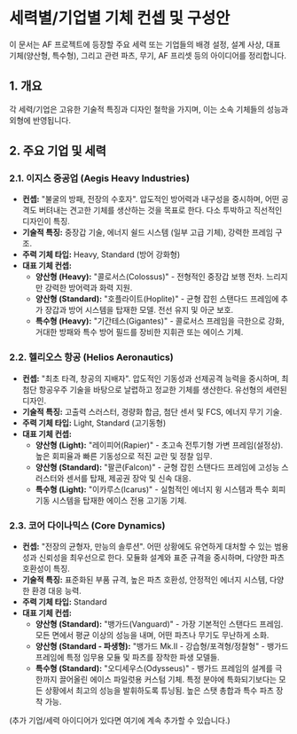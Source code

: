 # 세력별/기업별 기체 컨셉 및 구성안

이 문서는 AF 프로젝트에 등장할 주요 세력 또는 기업들의 배경 설정, 설계 사상, 대표 기체(양산형, 특수형), 그리고 관련 파츠, 무기, AF 프리셋 등의 아이디어를 정리합니다.

## 1. 개요

각 세력/기업은 고유한 기술적 특징과 디자인 철학을 가지며, 이는 소속 기체들의 성능과 외형에 반영됩니다.

## 2. 주요 기업 및 세력

### 2.1. 이지스 중공업 (Aegis Heavy Industries)

-   **컨셉:** "불굴의 방패, 전장의 수호자". 압도적인 방어력과 내구성을 중시하며, 어떤 공격도 버텨내는 견고한 기체를 생산하는 것을 목표로 한다. 다소 투박하고 직선적인 디자인이 특징.
-   **기술적 특징:** 중장갑 기술, 에너지 쉴드 시스템 (일부 고급 기체), 강력한 프레임 구조.
-   **주력 기체 타입:** Heavy, Standard (방어 강화형)
-   **대표 기체 컨셉:**
    -   **양산형 (Heavy):** "콜로서스(Colossus)" - 전형적인 중장갑 보행 전차. 느리지만 강력한 방어력과 화력 지원.
    -   **양산형 (Standard):** "호플라이트(Hoplite)" - 균형 잡힌 스탠다드 프레임에 추가 장갑과 방어 시스템을 탑재한 모델. 전선 유지 및 아군 보호.
    -   **특수형 (Heavy):** "기간테스(Gigantes)" - 콜로서스 프레임을 극한으로 강화, 거대한 방패와 특수 방어 필드를 장비한 지휘관 또는 에이스 기체.

### 2.2. 헬리오스 항공 (Helios Aeronautics)

-   **컨셉:** "최초 타격, 창공의 지배자". 압도적인 기동성과 선제공격 능력을 중시하며, 최첨단 항공우주 기술을 바탕으로 날렵하고 정교한 기체를 생산한다. 유선형의 세련된 디자인.
-   **기술적 특징:** 고출력 스러스터, 경량화 합금, 첨단 센서 및 FCS, 에너지 무기 기술.
-   **주력 기체 타입:** Light, Standard (고기동형)
-   **대표 기체 컨셉:**
    -   **양산형 (Light):** "레이피어(Rapier)" - 초고속 전투기형 가변 프레임(설정상). 높은 회피율과 빠른 기동성으로 적진 교란 및 정찰 임무.
    -   **양산형 (Standard):** "팔콘(Falcon)" - 균형 잡힌 스탠다드 프레임에 고성능 스러스터와 센서를 탑재, 제공권 장악 및 신속 대응.
    -   **특수형 (Light):** "이카루스(Icarus)" - 실험적인 에너지 윙 시스템과 특수 회피 기동 시스템을 탑재한 에이스 전용 고기동 기체.

### 2.3. 코어 다이나믹스 (Core Dynamics)

-   **컨셉:** "전장의 균형자, 만능의 솔루션". 어떤 상황에도 유연하게 대처할 수 있는 범용성과 신뢰성을 최우선으로 한다. 모듈화 설계와 표준 규격을 중시하며, 다양한 파츠 호환성이 특징.
-   **기술적 특징:** 표준화된 부품 규격, 높은 파츠 호환성, 안정적인 에너지 시스템, 다양한 환경 대응 능력.
-   **주력 기체 타입:** Standard
-   **대표 기체 컨셉:**
    -   **양산형 (Standard):** "뱅가드(Vanguard)" - 가장 기본적인 스탠다드 프레임. 모든 면에서 평균 이상의 성능을 내며, 어떤 파츠나 무기도 무난하게 소화.
    -   **양산형 (Standard - 파생형):** "뱅가드 Mk.II - 강습형/포격형/정찰형" - 뱅가드 프레임에 특정 임무용 모듈 및 파츠를 장착한 파생 모델들.
    -   **특수형 (Standard):** "오디세우스(Odysseus)" - 뱅가드 프레임의 설계를 극한까지 끌어올린 에이스 파일럿용 커스텀 기체. 특정 분야에 특화되기보다는 모든 상황에서 최고의 성능을 발휘하도록 튜닝됨. 높은 스탯 총합과 특수 파츠 장착 가능.

(추가 기업/세력 아이디어가 있다면 여기에 계속 추가할 수 있습니다.) 